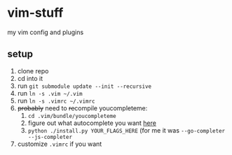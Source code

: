# vim-stuff
my vim config and plugins

## setup
1. clone repo
2. cd into it
3. run `git submodule update --init --recursive`
4. run `ln -s .vim ~/.vim`
5. run `ln -s .vimrc ~/.vimrc`
6. ~~probably~~ need to ~~re~~compile youcompleteme:
    1. `cd .vim/bundle/youcompleteme`
    2. figure out what autocomplete you want [here](https://github.com/Valloric/YouCompleteMe#installation)
    3. `python ./install.py YOUR_FLAGS_HERE` (for me it was `--go-completer --js-completer`
7. customize `.vimrc` if you want
